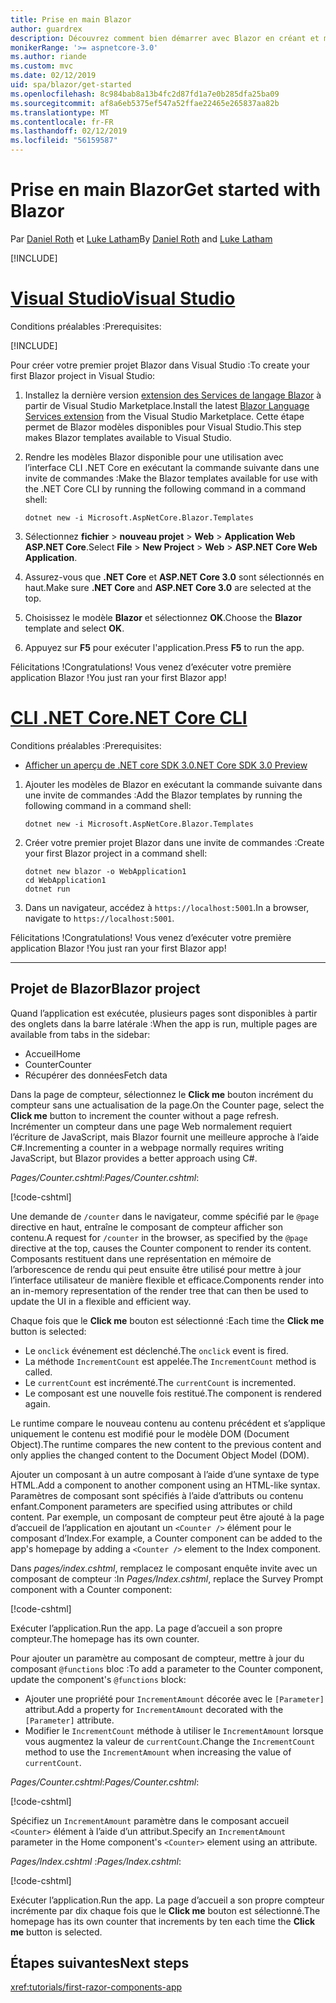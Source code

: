 ```yaml
---
title: Prise en main Blazor
author: guardrex
description: Découvrez comment bien démarrer avec Blazor en créant et modifiant un projet Blazor.
monikerRange: '>= aspnetcore-3.0'
ms.author: riande
ms.custom: mvc
ms.date: 02/12/2019
uid: spa/blazor/get-started
ms.openlocfilehash: 8c984bab8a13b4fc2d87fd1a7e0b285dfa25ba09
ms.sourcegitcommit: af8a6eb5375ef547a52ffae22465e265837aa82b
ms.translationtype: MT
ms.contentlocale: fr-FR
ms.lasthandoff: 02/12/2019
ms.locfileid: "56159587"
---
```

# <a name="get-started-with-blazor"></a><span data-ttu-id="0b298-103">Prise en main Blazor</span><span class="sxs-lookup"><span data-stu-id="0b298-103">Get started with Blazor</span></span>

<span data-ttu-id="0b298-104">Par [Daniel Roth](https://github.com/danroth27) et [Luke Latham](https://github.com/guardrex)</span><span class="sxs-lookup"><span data-stu-id="0b298-104">By [Daniel Roth](https://github.com/danroth27) and [Luke Latham](https://github.com/guardrex)</span></span>

[!INCLUDE[](~/includes/razor-components-preview-notice.md)]

# <a name="visual-studiotabvisual-studio"></a>[<span data-ttu-id="0b298-105">Visual Studio</span><span class="sxs-lookup"><span data-stu-id="0b298-105">Visual Studio</span></span>](#tab/visual-studio)

<span data-ttu-id="0b298-106">Conditions préalables :</span><span class="sxs-lookup"><span data-stu-id="0b298-106">Prerequisites:</span></span>

[!INCLUDE[](~/includes/net-core-prereqs-vs-3.0.md)]

<span data-ttu-id="0b298-107">Pour créer votre premier projet Blazor dans Visual Studio :</span><span class="sxs-lookup"><span data-stu-id="0b298-107">To create your first Blazor project in Visual Studio:</span></span>

1. <span data-ttu-id="0b298-108">Installez la dernière version [extension des Services de langage Blazor](https://go.microsoft.com/fwlink/?linkid=870389) à partir de Visual Studio Marketplace.</span><span class="sxs-lookup"><span data-stu-id="0b298-108">Install the latest [Blazor Language Services extension](https://go.microsoft.com/fwlink/?linkid=870389) from the Visual Studio Marketplace.</span></span> <span data-ttu-id="0b298-109">Cette étape permet de Blazor modèles disponibles pour Visual Studio.</span><span class="sxs-lookup"><span data-stu-id="0b298-109">This step makes Blazor templates available to Visual Studio.</span></span>
1. <span data-ttu-id="0b298-110">Rendre les modèles Blazor disponible pour une utilisation avec l’interface CLI .NET Core en exécutant la commande suivante dans une invite de commandes :</span><span class="sxs-lookup"><span data-stu-id="0b298-110">Make the Blazor templates available for use with the .NET Core CLI by running the following command in a command shell:</span></span>

   ```console
   dotnet new -i Microsoft.AspNetCore.Blazor.Templates
   ```

1. <span data-ttu-id="0b298-111">Sélectionnez **fichier** > **nouveau projet** > **Web** > **Application Web ASP.NET Core**.</span><span class="sxs-lookup"><span data-stu-id="0b298-111">Select **File** > **New Project** > **Web** > **ASP.NET Core Web Application**.</span></span>
1. <span data-ttu-id="0b298-112">Assurez-vous que **.NET Core** et **ASP.NET Core 3.0** sont sélectionnés en haut.</span><span class="sxs-lookup"><span data-stu-id="0b298-112">Make sure **.NET Core** and **ASP.NET Core 3.0** are selected at the top.</span></span>
1. <span data-ttu-id="0b298-113">Choisissez le modèle **Blazor** et sélectionnez **OK**.</span><span class="sxs-lookup"><span data-stu-id="0b298-113">Choose the **Blazor** template and select **OK**.</span></span>
1. <span data-ttu-id="0b298-114">Appuyez sur **F5** pour exécuter l'application.</span><span class="sxs-lookup"><span data-stu-id="0b298-114">Press **F5** to run the app.</span></span>

<span data-ttu-id="0b298-115">Félicitations !</span><span class="sxs-lookup"><span data-stu-id="0b298-115">Congratulations!</span></span> <span data-ttu-id="0b298-116">Vous venez d’exécuter votre première application Blazor !</span><span class="sxs-lookup"><span data-stu-id="0b298-116">You just ran your first Blazor app!</span></span>

<!--

# [Visual Studio Code](#tab/visual-studio-code)

Prerequisites:

[!INCLUDE[](~/includes/net-core-prereqs-vsc-3.0.md)]

To create your first Blazor project in Visual Studio Code:

1. Execute the following command in a command shell:

   ```console
   dotnet new blazor -o WebApplication1
   ```

1. Open the *WebApplication1* folder in Visual Studio Code.

1. Visual Studio code offers to create assets to build and debug the app, which includes the *tasks.json* and *launch.json* files. Select **Yes** to add the assets.

1. Execute the app using the Visual Studio Code debugger.

1. In a browser, navigate to `https://localhost:5001`.

Congratulations! You just ran your first Blazor app!

# [Visual Studio for Mac](#tab/visual-studio-mac)

.NET Core 3.0 will be supported with Visual Studio for Mac version 8.0 or later. Visual Studio for Mac version 8.0 Preview isn't available at this time.

Use the [.NET Core CLI version of this topic](xref:razor-components/get-started?tabs=netcore-cli) on macOS.

[!INCLUDE[](~/includes/net-core-prereqs-mac-3.0.md)]

To create your first project Blazor project in Visual Studio for Mac:

1. Select **File** > **New Solution** or **New Project**.
1. In the sidebar, select **.NET Core** > **App**.
1. Select **Blazor** and select **Next**.
1. The **Target Framework** defaults to **.NET Core 3.0**. Select **Next**.
1. In the **Project Name** field, enter `WebApplication1`. Select **Create**.
1. Select **Run** > **Run Without Debugging** to run the app *without the debugger*. Running with the debugger isn't supported at this time.

Congratulations! You just ran your first Blazor app!
-->

# <a name="net-core-clitabnetcore-cli"></a>[<span data-ttu-id="0b298-117">CLI .NET Core</span><span class="sxs-lookup"><span data-stu-id="0b298-117">.NET Core CLI</span></span>](#tab/netcore-cli/)

<span data-ttu-id="0b298-118">Conditions préalables :</span><span class="sxs-lookup"><span data-stu-id="0b298-118">Prerequisites:</span></span>

* [<span data-ttu-id="0b298-119">Afficher un aperçu de .NET core SDK 3.0</span><span class="sxs-lookup"><span data-stu-id="0b298-119">.NET Core SDK 3.0 Preview</span></span>](https://dotnet.microsoft.com/download/dotnet-core/3.0)

1. <span data-ttu-id="0b298-120">Ajouter les modèles de Blazor en exécutant la commande suivante dans une invite de commandes :</span><span class="sxs-lookup"><span data-stu-id="0b298-120">Add the Blazor templates by running the following command in a command shell:</span></span>

   ```console
   dotnet new -i Microsoft.AspNetCore.Blazor.Templates
   ```

1. <span data-ttu-id="0b298-121">Créer votre premier projet Blazor dans une invite de commandes :</span><span class="sxs-lookup"><span data-stu-id="0b298-121">Create your first Blazor project in a command shell:</span></span>

   ```console
   dotnet new blazor -o WebApplication1
   cd WebApplication1
   dotnet run
   ```

1. <span data-ttu-id="0b298-122">Dans un navigateur, accédez à `https://localhost:5001`.</span><span class="sxs-lookup"><span data-stu-id="0b298-122">In a browser, navigate to `https://localhost:5001`.</span></span>

<span data-ttu-id="0b298-123">Félicitations !</span><span class="sxs-lookup"><span data-stu-id="0b298-123">Congratulations!</span></span> <span data-ttu-id="0b298-124">Vous venez d’exécuter votre première application Blazor !</span><span class="sxs-lookup"><span data-stu-id="0b298-124">You just ran your first Blazor app!</span></span>

---

## <a name="blazor-project"></a><span data-ttu-id="0b298-125">Projet de Blazor</span><span class="sxs-lookup"><span data-stu-id="0b298-125">Blazor project</span></span>

<span data-ttu-id="0b298-126">Quand l’application est exécutée, plusieurs pages sont disponibles à partir des onglets dans la barre latérale :</span><span class="sxs-lookup"><span data-stu-id="0b298-126">When the app is run, multiple pages are available from tabs in the sidebar:</span></span>

* <span data-ttu-id="0b298-127">Accueil</span><span class="sxs-lookup"><span data-stu-id="0b298-127">Home</span></span>
* <span data-ttu-id="0b298-128">Counter</span><span class="sxs-lookup"><span data-stu-id="0b298-128">Counter</span></span>
* <span data-ttu-id="0b298-129">Récupérer des données</span><span class="sxs-lookup"><span data-stu-id="0b298-129">Fetch data</span></span>

<span data-ttu-id="0b298-130">Dans la page de compteur, sélectionnez le **Click me** bouton incrément du compteur sans une actualisation de la page.</span><span class="sxs-lookup"><span data-stu-id="0b298-130">On the Counter page, select the **Click me** button to increment the counter without a page refresh.</span></span> <span data-ttu-id="0b298-131">Incrémenter un compteur dans une page Web normalement requiert l’écriture de JavaScript, mais Blazor fournit une meilleure approche à l’aide C#.</span><span class="sxs-lookup"><span data-stu-id="0b298-131">Incrementing a counter in a webpage normally requires writing JavaScript, but Blazor provides a better approach using C#.</span></span>

<span data-ttu-id="0b298-132">*Pages/Counter.cshtml*:</span><span class="sxs-lookup"><span data-stu-id="0b298-132">*Pages/Counter.cshtml*:</span></span>

[!code-cshtml[](get-started/samples_snapshot/3.x/Counter1.cshtml)]

<span data-ttu-id="0b298-133">Une demande de `/counter` dans le navigateur, comme spécifié par le `@page` directive en haut, entraîne le composant de compteur afficher son contenu.</span><span class="sxs-lookup"><span data-stu-id="0b298-133">A request for `/counter` in the browser, as specified by the `@page` directive at the top, causes the Counter component to render its content.</span></span> <span data-ttu-id="0b298-134">Composants restituent dans une représentation en mémoire de l’arborescence de rendu qui peut ensuite être utilisé pour mettre à jour l’interface utilisateur de manière flexible et efficace.</span><span class="sxs-lookup"><span data-stu-id="0b298-134">Components render into an in-memory representation of the render tree that can then be used to update the UI in a flexible and efficient way.</span></span>

<span data-ttu-id="0b298-135">Chaque fois que le **Click me** bouton est sélectionné :</span><span class="sxs-lookup"><span data-stu-id="0b298-135">Each time the **Click me** button is selected:</span></span>

* <span data-ttu-id="0b298-136">Le `onclick` événement est déclenché.</span><span class="sxs-lookup"><span data-stu-id="0b298-136">The `onclick` event is fired.</span></span>
* <span data-ttu-id="0b298-137">La méthode `IncrementCount` est appelée.</span><span class="sxs-lookup"><span data-stu-id="0b298-137">The `IncrementCount` method is called.</span></span>
* <span data-ttu-id="0b298-138">Le `currentCount` est incrémenté.</span><span class="sxs-lookup"><span data-stu-id="0b298-138">The `currentCount` is incremented.</span></span>
* <span data-ttu-id="0b298-139">Le composant est une nouvelle fois restitué.</span><span class="sxs-lookup"><span data-stu-id="0b298-139">The component is rendered again.</span></span>

<span data-ttu-id="0b298-140">Le runtime compare le nouveau contenu au contenu précédent et s’applique uniquement le contenu est modifié pour le modèle DOM (Document Object).</span><span class="sxs-lookup"><span data-stu-id="0b298-140">The runtime compares the new content to the previous content and only applies the changed content to the Document Object Model (DOM).</span></span>

<span data-ttu-id="0b298-141">Ajouter un composant à un autre composant à l’aide d’une syntaxe de type HTML.</span><span class="sxs-lookup"><span data-stu-id="0b298-141">Add a component to another component using an HTML-like syntax.</span></span> <span data-ttu-id="0b298-142">Paramètres de composant sont spécifiés à l’aide d’attributs ou contenu enfant.</span><span class="sxs-lookup"><span data-stu-id="0b298-142">Component parameters are specified using attributes or child content.</span></span> <span data-ttu-id="0b298-143">Par exemple, un composant de compteur peut être ajouté à la page d’accueil de l’application en ajoutant un `<Counter />` élément pour le composant d’Index.</span><span class="sxs-lookup"><span data-stu-id="0b298-143">For example, a Counter component can be added to the app's homepage by adding a `<Counter />` element to the Index component.</span></span>

<span data-ttu-id="0b298-144">Dans *pages/index.cshtml*, remplacez le composant enquête invite avec un composant de compteur :</span><span class="sxs-lookup"><span data-stu-id="0b298-144">In *Pages/Index.cshtml*, replace the Survey Prompt component with a Counter component:</span></span>

[!code-cshtml[](get-started/samples_snapshot/3.x/Index1.cshtml?highlight=7)]

<span data-ttu-id="0b298-145">Exécuter l’application.</span><span class="sxs-lookup"><span data-stu-id="0b298-145">Run the app.</span></span> <span data-ttu-id="0b298-146">La page d’accueil a son propre compteur.</span><span class="sxs-lookup"><span data-stu-id="0b298-146">The homepage has its own counter.</span></span>

<span data-ttu-id="0b298-147">Pour ajouter un paramètre au composant de compteur, mettre à jour du composant `@functions` bloc :</span><span class="sxs-lookup"><span data-stu-id="0b298-147">To add a parameter to the Counter component, update the component's `@functions` block:</span></span>

* <span data-ttu-id="0b298-148">Ajouter une propriété pour `IncrementAmount` décorée avec le `[Parameter]` attribut.</span><span class="sxs-lookup"><span data-stu-id="0b298-148">Add a property for `IncrementAmount` decorated with the `[Parameter]` attribute.</span></span>
* <span data-ttu-id="0b298-149">Modifier le `IncrementCount` méthode à utiliser le `IncrementAmount` lorsque vous augmentez la valeur de `currentCount`.</span><span class="sxs-lookup"><span data-stu-id="0b298-149">Change the `IncrementCount` method to use the `IncrementAmount` when increasing the value of `currentCount`.</span></span>

<span data-ttu-id="0b298-150">*Pages/Counter.cshtml*:</span><span class="sxs-lookup"><span data-stu-id="0b298-150">*Pages/Counter.cshtml*:</span></span>

[!code-cshtml[](get-started/samples_snapshot/3.x/Counter2.cshtml?highlight=4,8)]

<span data-ttu-id="0b298-151">Spécifiez un `IncrementAmount` paramètre dans le composant accueil `<Counter>` élément à l’aide d’un attribut.</span><span class="sxs-lookup"><span data-stu-id="0b298-151">Specify an `IncrementAmount` parameter in the Home component's `<Counter>` element using an attribute.</span></span>

<span data-ttu-id="0b298-152">*Pages/Index.cshtml* :</span><span class="sxs-lookup"><span data-stu-id="0b298-152">*Pages/Index.cshtml*:</span></span>

[!code-cshtml[](get-started/samples_snapshot/3.x/Index2.cshtml)]

<span data-ttu-id="0b298-153">Exécuter l’application.</span><span class="sxs-lookup"><span data-stu-id="0b298-153">Run the app.</span></span> <span data-ttu-id="0b298-154">La page d’accueil a son propre compteur incrémente par dix chaque fois que le **Click me** bouton est sélectionné.</span><span class="sxs-lookup"><span data-stu-id="0b298-154">The homepage has its own counter that increments by ten each time the **Click me** button is selected.</span></span>

## <a name="next-steps"></a><span data-ttu-id="0b298-155">Étapes suivantes</span><span class="sxs-lookup"><span data-stu-id="0b298-155">Next steps</span></span>

<xref:tutorials/first-razor-components-app>
